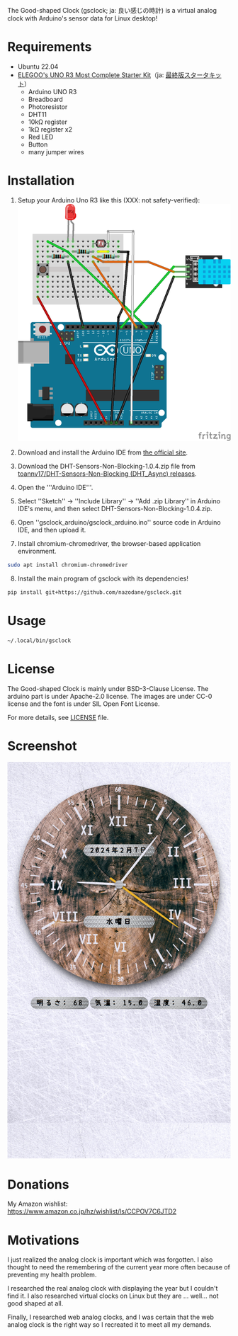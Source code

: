 The Good-shaped Clock (gsclock; ja: 良い感じの時計) is a virtual analog clock with Arduino's sensor data for Linux desktop!

Requirements
============
* Ubuntu 22.04
* [ELEGOO's UNO R3 Most Complete Starter Kit](https://www.elegoo.com/en-jp/products/elegoo-uno-most-complete-starter-kit)（ja: [最終版スタータキット](https://www.amazon.co.jp/dp/B06Y56JV64)）
  * Arduino UNO R3
  * Breadboard
  * Photoresistor
  * DHT11
  * 10kΩ register
  * 1kΩ register x2
  * Red LED
  * Button
  * many jumper wires

Installation
============
1. Setup your Arduino Uno R3 like this (XXX: not safety-verified):
![Arduino Setup Image](gsclock_arduino_uno_sketch.png)

2. Download and install the Arduino IDE from [the official site](https://www.arduino.cc/en/software).

3. Download the DHT-Sensors-Non-Blocking-1.0.4.zip file from [toannv17/DHT-Sensors-Non-Blocking (DHT_Async) releases](https://github.com/toannv17/DHT-Sensors-Non-Blocking/releases).

4. Open the '''Arduino IDE'''.

5. Select ''Sketch'' -> ''Include Library'' -> ''Add .zip Library'' in Arduino IDE's menu, and then select DHT-Sensors-Non-Blocking-1.0.4.zip.

6. Open ''gsclock_arduino/gsclock_arduino.ino'' source code in Arduino IDE, and then upload it.

7.  Install chromium-chromedriver, the browser-based application environment.
```bash
sudo apt install chromium-chromedriver
```

8. Install the main program of gsclock with its dependencies!
```bash
pip install git+https://github.com/nazodane/gsclock.git
```

Usage
=====
```bash
~/.local/bin/gsclock
```

License
=======
The Good-shaped Clock is mainly under BSD-3-Clause License. The arduino part is under Apache-2.0 license. The images are under CC-0 license and the font is under SIL Open Font License.

For more details, see [LICENSE](LICENSE) file.

Screenshot
==========
![Good-shaped Clock Screenshot Image](gslock.png)

Donations
=========
My Amazon wishlist: https://www.amazon.co.jp/hz/wishlist/ls/CCPOV7C6JTD2

Motivations
===========
I just realized the analog clock is important which was forgotten. I also thought to need the remembering of the current year more often because of preventing my health problem.

I researched the real analog clock with displaying the year but I couldn't find it. I also researched virtual clocks on Linux but they are ... well... not good shaped at all.

Finally, I researched web analog clocks, and I was certain that the web analog clock is the right way so I recreated it to meet all my demands.
